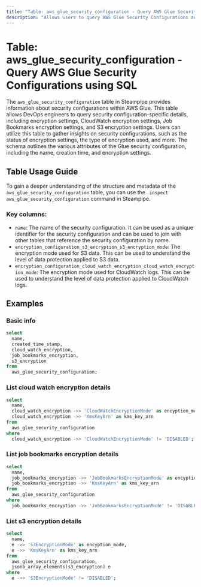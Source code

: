 ```yaml
---
title: "Table: aws_glue_security_configuration - Query AWS Glue Security Configurations using SQL"
description: "Allows users to query AWS Glue Security Configurations and gain insights into the security configurations of Glue resources."
---
```


# Table: aws_glue_security_configuration - Query AWS Glue Security Configurations using SQL

The `aws_glue_security_configuration` table in Steampipe provides information about security configurations within AWS Glue. This table allows DevOps engineers to query security configuration-specific details, including encryption settings, CloudWatch encryption settings, Job Bookmarks encryption settings, and S3 encryption settings. Users can utilize this table to gather insights on security configurations, such as the status of encryption settings, the type of encryption used, and more. The schema outlines the various attributes of the Glue security configuration, including the name, creation time, and encryption settings.

## Table Usage Guide

To gain a deeper understanding of the structure and metadata of the `aws_glue_security_configuration` table, you can use the `.inspect aws_glue_security_configuration` command in Steampipe.

### Key columns:

- `name`: The name of the security configuration. It can be used as a unique identifier for the security configuration and can be used to join with other tables that reference the security configuration by name.
- `encryption_configuration_s3_encryption_s3_encryption_mode`: The encryption mode used for S3 data. This can be used to understand the level of data protection applied to S3 data.
- `encryption_configuration_cloud_watch_encryption_cloud_watch_encryption_mode`: The encryption mode used for CloudWatch logs. This can be used to understand the level of data protection applied to CloudWatch logs.

## Examples

### Basic info

```sql
select
  name,
  created_time_stamp,
  cloud_watch_encryption,
  job_bookmarks_encryption,
  s3_encryption
from
  aws_glue_security_configuration;
```

### List cloud watch encryption details

```sql
select
  name,
  cloud_watch_encryption ->> 'CloudWatchEncryptionMode' as encyption_mode,
  cloud_watch_encryption ->> 'KmsKeyArn' as kms_key_arn
from
  aws_glue_security_configuration
where
  cloud_watch_encryption ->> 'CloudWatchEncryptionMode' != 'DISABLED';
```

### List job bookmarks encryption details

```sql
select
  name,
  job_bookmarks_encryption ->> 'JobBookmarksEncryptionMode' as encyption_mode,
  job_bookmarks_encryption ->> 'KmsKeyArn' as kms_key_arn
from
  aws_glue_security_configuration
where
  job_bookmarks_encryption ->> 'JobBookmarksEncryptionMode' != 'DISABLED';
```

### List s3 encryption details

```sql
select
  name,
  e ->> 'S3EncryptionMode' as encyption_mode,
  e ->> 'KmsKeyArn' as kms_key_arn
from
  aws_glue_security_configuration,
  jsonb_array_elements(s3_encryption) e
where
  e ->> 'S3EncryptionMode' != 'DISABLED';
```